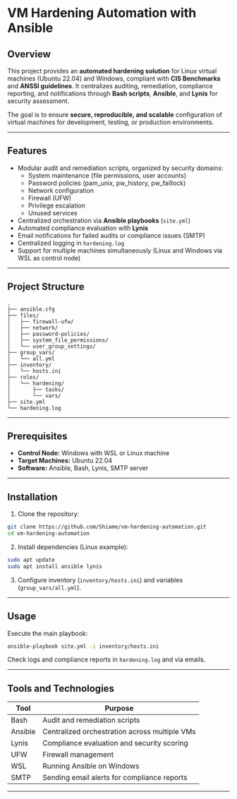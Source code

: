 # VM Hardening Automation with Ansible

## Overview

This project provides an **automated hardening solution** for Linux virtual machines (Ubuntu 22.04) and Windows, compliant with **CIS Benchmarks** and **ANSSI guidelines**. It centralizes auditing, remediation, compliance reporting, and notifications through **Bash scripts**, **Ansible**, and **Lynis** for security assessment.

The goal is to ensure **secure, reproducible, and scalable** configuration of virtual machines for development, testing, or production environments.

---

## Features

- Modular audit and remediation scripts, organized by security domains:
  - System maintenance (file permissions, user accounts)
  - Password policies (pam_unix, pw_history, pw_faillock)
  - Network configuration
  - Firewall (UFW)
  - Privilege escalation
  - Unused services
- Centralized orchestration via **Ansible playbooks** (`site.yml`)
- Automated compliance evaluation with **Lynis**
- Email notifications for failed audits or compliance issues (SMTP)
- Centralized logging in `hardening.log`
- Support for multiple machines simultaneously (Linux and Windows via WSL as control node)

---

## Project Structure

```text
.
├── ansible.cfg
├── files/
│   ├── firewall-ufw/
│   ├── network/
│   ├── password-policies/
│   ├── system_file_permissions/
│   └── user_group_settings/
├── group_vars/
│   └── all.yml
├── inventory/
│   └── hosts.ini
├── roles/
│   └── hardening/
│       ├── tasks/
│       └── vars/
├── site.yml
└── hardening.log
```

---

## Prerequisites

* **Control Node:** Windows with WSL or Linux machine
* **Target Machines:** Ubuntu 22.04 
* **Software:** Ansible, Bash, Lynis, SMTP server

---

## Installation

1. Clone the repository:

```bash
git clone https://github.com/Shiame/vm-hardening-automation.git
cd vm-hardening-automation
```

2. Install dependencies (Linux example):

```bash
sudo apt update
sudo apt install ansible lynis
```

3. Configure inventory (`inventory/hosts.ini`) and variables (`group_vars/all.yml`).

---

## Usage

Execute the main playbook:

```bash
ansible-playbook site.yml -i inventory/hosts.ini
```

Check logs and compliance reports in `hardening.log` and via emails.

---

## Tools and Technologies

| Tool    | Purpose                                           |
| ------- | ------------------------------------------------- |
| Bash    | Audit and remediation scripts                     |
| Ansible | Centralized orchestration across multiple VMs    |
| Lynis   | Compliance evaluation and security scoring        |
| UFW     | Firewall management                               |
| WSL     | Running Ansible on Windows                        |
| SMTP    | Sending email alerts for compliance reports       |

---
